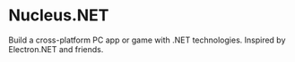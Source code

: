 # Nucleus.NET
Build a cross-platform PC app or game with .NET technologies. Inspired by Electron.NET and friends.

